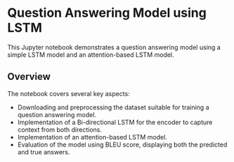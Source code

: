 # Question Answering Model using LSTM

This Jupyter notebook demonstrates a question answering model using a simple LSTM model and an attention-based LSTM model.

## Overview

The notebook covers several key aspects:
- Downloading and preprocessing the dataset suitable for training a question answering model.
- Implementation of a Bi-directional LSTM for the encoder to capture context from both directions.
- Implementation of an attention-based LSTM model.
- Evaluation of the model using BLEU score, displaying both the predicted and true answers.
